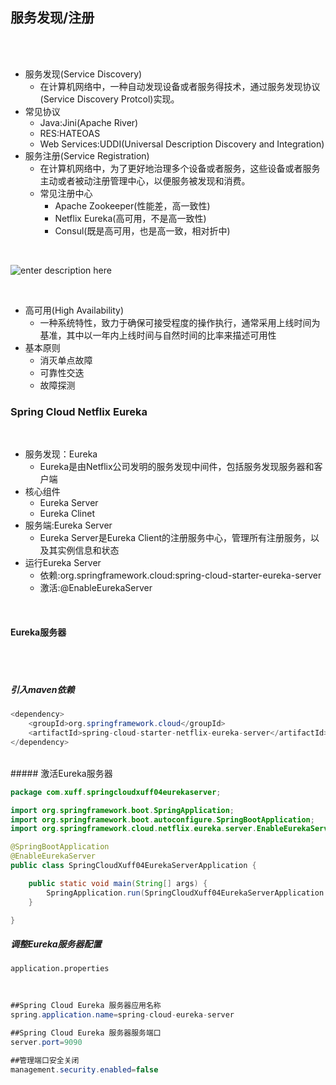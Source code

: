 ## 服务发现/注册

<br>
<br>

* 服务发现(Service Discovery)
	* 在计算机网络中，一种自动发现设备或者服务得技术，通过服务发现协议(Service Discovery Protcol)实现。
* 常见协议
	* Java:Jini(Apache River)
	* RES:HATEOAS
	* Web Services:UDDI(Universal Description Discovery and Integration)          
* 服务注册(Service Registration)
	* 在计算机网络中，为了更好地治理多个设备或者服务，这些设备或者服务主动或者被动注册管理中心，以便服务被发现和消费。
	* 常见注册中心
		* Apache Zookeeper(性能差，高一致性)
		* Netflix Eureka(高可用，不是高一致性)
		* Consul(既是高可用，也是高一致，相对折中)

<br>

![enter description here](https://www.github.com/xufeifan1992/note/raw/master/images/2019517/1558084886988.png)


<br>

* 高可用(High Availability)
	* 一种系统特性，致力于确保可接受程度的操作执行，通常采用上线时间为基准，其中以一年内上线时间与自然时间的比率来描述可用性
* 基本原则
	* 消灭单点故障
	* 可靠性交迭
	* 故障探测

### Spring Cloud Netflix Eureka

<br>

* 服务发现：Eureka
	* Eureka是由Netflix公司发明的服务发现中间件，包括服务发现服务器和客户端
* 核心组件
	* Eureka Server
	* Eureka Clinet
* 服务端:Eureka Server
	* Eureka Server是Eureka Client的注册服务中心，管理所有注册服务，以及其实例信息和状态
* 运行Eureka Server
	* 依赖:org.springframework.cloud:spring-cloud-starter-eureka-server
	* 激活:@EnableEurekaServer

<br>

#### Eureka服务器

<br>
<br>


##### 引入maven依赖  
```java
<dependency>
	<groupId>org.springframework.cloud</groupId>
	<artifactId>spring-cloud-starter-netflix-eureka-server</artifactId>
</dependency>
```

<br>
##### 激活Eureka服务器  


```java
package com.xuff.springcloudxuff04eurekaserver;

import org.springframework.boot.SpringApplication;
import org.springframework.boot.autoconfigure.SpringBootApplication;
import org.springframework.cloud.netflix.eureka.server.EnableEurekaServer;

@SpringBootApplication
@EnableEurekaServer
public class SpringCloudXuff04EurekaServerApplication {

	public static void main(String[] args) {
		SpringApplication.run(SpringCloudXuff04EurekaServerApplication.class, args);
	}

}
```
##### 调整Eureka服务器配置

`application.properties`

<br>

```java
##Spring Cloud Eureka 服务器应用名称
spring.application.name=spring-cloud-eureka-server

##Spring Cloud Eureka 服务器服务端口
server.port=9090

##管理端口安全关闭
management.security.enabled=false
```

